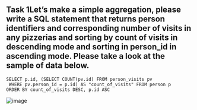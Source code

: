  ## Task 1Let’s make a simple aggregation, please write a SQL statement that returns person identifiers and corresponding number of visits in any pizzerias and sorting by count of visits in descending mode and sorting in person_id in ascending mode. Please take a look at the sample of data below.
```
SELECT p.id, (SELECT COUNT(pv.id) FROM person_visits pv 
 WHERE pv.person_id = p.id) AS "count_of_visits" FROM person p
ORDER BY count_of_visits DESC, p.id ASC
```
![image](https://github.com/piviich/db_practice/assets/144881369/ea4a23a5-fbf9-4271-a0a5-73ae051b958d)
